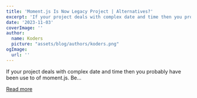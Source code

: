 ```yaml
---
title: 'Moment.js Is Now Legacy Project | Alternatives?'
excerpt: 'If your project deals with complex date and time then you probably have been use to of moment.js. Be...'
date: '2023-11-03'
coverImage: ''
author:
  name: Koders
  picture: "assets/blog/authors/koders.png"
ogImage:
  url: ''
---
```


If your project deals with complex date and time then you probably have been use to of moment.js. Be...

[Read more](https://dev.to/shameel/momentjs-is-now-legacy-project-alternatives-5738)
